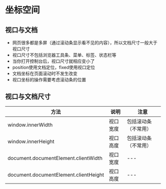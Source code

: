 # 坐标空间
## 视口与文档
* 网页很多都是多屏（通过滚动条显示看不见的内容），所以文档尺寸一般大于视口尺寸
* 视口尺寸不包括浏览器工具条、菜单、标签、状态栏等
* 当你打开控制台后，视口尺寸就相应变小了
* position使用文档定位，fixed使用视口定位
* 文档坐标在页面滚动时不发生改变
* 视口坐标的操作需要考虑滚动条的位置
## 视口与文档尺寸
| 方法 | 说明 | 注意 |
| ---|---|---|
| window.innerWidth| 视口宽度 | 包括滚动条（不常用）|
| window.innerHeight| 视口高度 | 包括滚动条（不常用）|
| document.documentElement.clientWidth | 视口宽度 |---|
| document.documentElement.clientHeight | 视口高度 |---|
